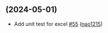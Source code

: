 ## [](https://github.com/nao1215/sqly/compare/v0.7.0...) (2024-05-01)

* Add unit test for excel [#55](https://github.com/nao1215/sqly/pull/55) ([nao1215](https://github.com/nao1215))
